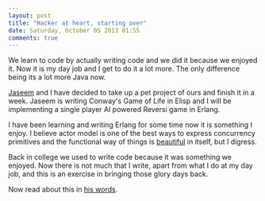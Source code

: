```yaml
---
layout: post
title: "Hacker at heart, starting over"
date: Saturday, October 05 2013 01:55
comments: true
---
```


We learn to code by actually writing code and we did it because we enjoyed it.
Now it is my day job and I get to do it a lot more. The only difference being
its a lot more Java now.

[Jaseem](http://jaseemabid.github.io) and I have decided to take up a pet
project of ours and finish it in a week. Jaseem is writing Conway's Game of Life
in Elisp and I will be implementing a single player AI powered Reversi game in
Erlang.

I have been learning and writing Erlang for some time now it is something I
enjoy. I believe actor model is one of the best ways to express concurrency
primitives and the functional way of things is
[beautiful](http://xkcd.com/1270/) in itself, but I digress.

Back in college we used to write code because it was something we enjoyed. Now
there is not much that I write, apart from what I do at my day job, and this is
an exercise in bringing those glory days back.

Now read about this in [his words](http://jaseemabid.github.io/10-05-2013/hacker-at-heart.html).

